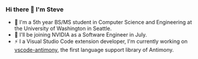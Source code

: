 ### Hi there 👋 I'm Steve

<!--
**mastevb/mastevb** is a ✨ _special_ ✨ repository because its `README.md` (this file) appears on your GitHub profile.

Here are some ideas to get you started:

- 🔭 I’m currently working on ...
- 🌱 I’m currently learning ...
- 👯 I’m looking to collaborate on ...
- 🤔 I’m looking for help with ...
- 💬 Ask me about ...
- 📫 How to reach me: ...
- 😄 Pronouns: ...
- ⚡ Fun fact: ...
-->

- 🔭 I'm a 5th year BS/MS student in Computer Science and Engineering at the University of Washington in Seattle.
- 🌱 I'll be joining NVIDIA as a Software Engineer in July.
- ⚡ I a Visual Studio Code extension developer, I'm currently working on [vscode-antimony](https://marketplace.visualstudio.com/items?itemName=stevem.vscode-antimony), the first language support library of Antimony.
